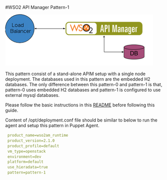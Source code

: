 #WSO2 API Manager Pattern-1

![pattern-design](../../../../../patterns/design/am-2.1.0-pattern-1.png)

This pattern consist of a stand-alone APIM setup with a single node deployment. The databases used in this pattern are
the embedded H2 databases. The only difference between this pattern-0 and pattern-1 is that, pattern-0 uses embedded
H2 databases and pattern-1 is configured to use external mysql databases.

Please follow the basic instructions in this [README](../../../../../README.md) before following this guide.

Content of /opt/deployment.conf file should be similar to below to run the agent and setup this pattern in Puppet Agent.

```yaml
 product_name=wso2am_runtime
 product_version=2.1.0
 product_profile=default
 vm_type=openstack
 environment=dev
 platform=default
 use_hieradata=true
 pattern=pattern-1

```